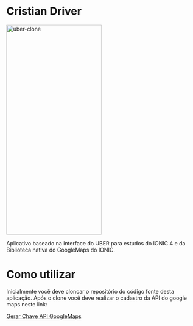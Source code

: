 # Cristian Driver
<img class="wp-image-thumb img-responsive minha-classe" src="https://i.ibb.co/DLyN5C3/uber-clone.jpg" width="250" height="550" alt="uber-clone" />

Aplicativo baseado na interface do UBER para estudos do IONIC 4 e da Biblioteca nativa do GoogleMaps do IONIC.

# Como utilizar
Inicialmente você deve cloncar o repositório do código fonte desta aplicação.
Após o clone você deve realizar o cadastro da API do google maps neste link:

<a href="https://github.com/ionic-team/ionic-native-google-maps/blob/master/documents/api_key/generate_api_key.md" target="_blank">Gerar Chave API GoogleMaps </a>
